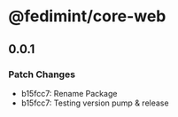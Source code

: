 # @fedimint/core-web

## 0.0.1

### Patch Changes

- b15fcc7: Rename Package
- b15fcc7: Testing version pump & release
